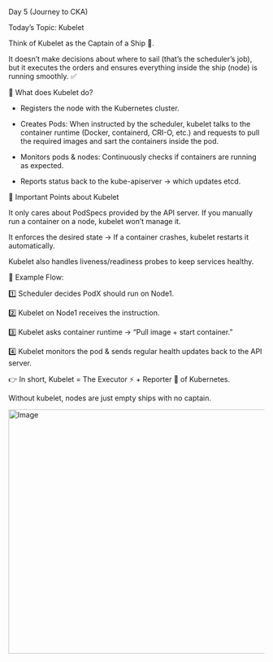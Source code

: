  Day 5 (Journey to CKA)

Today’s Topic: Kubelet

Think of Kubelet as the Captain of a Ship 🚢.

It doesn’t make decisions about where to sail (that’s the scheduler’s job), but it executes the orders and ensures everything inside the ship (node) is running smoothly. ✅

🔹 What does Kubelet do?

- Registers the node with the Kubernetes cluster.

- Creates Pods: When instructed by the scheduler, kubelet talks to the container runtime (Docker, containerd, CRI-O, etc.) and requests to pull the required images and sart the containers inside the pod.

- Monitors pods & nodes: Continuously checks if containers are running as expected.

- Reports status back to the kube-apiserver → which updates etcd.

🔹 Important Points about Kubelet

It only cares about PodSpecs provided by the API server. If you manually run a container on a node, kubelet won’t manage it.

It enforces the desired state → If a container crashes, kubelet restarts it automatically.

Kubelet also handles liveness/readiness probes to keep services healthy.

📌 Example Flow:

1️⃣ Scheduler decides PodX should run on Node1.

2️⃣ Kubelet on Node1 receives the instruction.

3️⃣ Kubelet asks container runtime → “Pull image + start container.”

4️⃣ Kubelet monitors the pod & sends regular health updates back to the API server.

👉 In short, Kubelet = The Executor ⚡ + Reporter 📡 of Kubernetes.

Without kubelet, nodes are just empty ships with no captain.

<img width="800" height="481" alt="Image" src="https://github.com/user-attachments/assets/2cc28684-0d2e-4a72-b8fb-9a3f5118eac1" />
